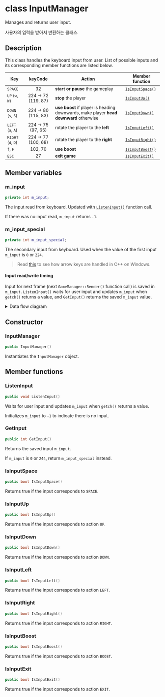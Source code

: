 # class InputManager

Manages and returns user input.

사용자의 입력을 받아서 반환하는 클래스.

## Description

This class handles the keyboard input from user. List of possible inputs and its corresponding member functions are listed below.

| Key                |       keyCode      | Action                                                                                   | Member function                   |
|--------------------|:------------------:|------------------------------------------------------------------------------------------|-----------------------------------|
| `SPACE`            |         32         | **start or pause**  the gameplay                                                         | [`IsInputSpace()`](#IsInputSpace) |
| `UP` (`w`, `W`)    | 224 → 72 (119, 87) | **stop**  the player                                                                     | [`IsInputUp()`](#IsInputUp)       |
| `DOWN` (`s`, `S`)  | 224 → 80 (115, 83) | **use boost**  if player is heading downwards, make player  **head downward**  otherwise | [`IsInputDown()`](#IsInputDown)   |
| `LEFT` (`a`, `A`)  |  224 → 75 (97, 65) | rotate the player to the **left**                                                        | [`IsInputLeft()`](#IsInputLeft)   |
| `RIGHT` (`d`, `D`) | 224 → 77 (100, 68) | rotate the player to the  **right**                                                      | [`IsInputRight()`](#IsInputRight) |
| `f`, `F`           | 102, 70            | **use boost**                                                                            | [`IsInputBoost()`](#IsInputBoost) |
| `ESC`              | 27                 | **exit game**                                                                            | [`IsInputExit()`](#IsInputExit)   |

## Member variables

### m_input

```cpp
private int m_input;
```

The input read from keyboard. Updated with [`ListenInput()`](#ListenInput) function call.

If there was no input read, `m_input` returns `-1`.

### m_input_special

```cpp
private int m_input_special;
```

The secondary input from keyboard. Used when the value of the first input `m_input` is `0` or `224`.

> Read [this](https://stackoverflow.com/a/10473315/4524257) to see how arrow keys are handled in C++ on Windows.

#### Input read/write timing

Input for next frame (next `GameManager::Render()` function call) is saved in `m_input`. `ListenInput()` waits for user input and updates `m_input` when `getch()` returns a value, and `GetInput()` returns the saved `m_input` value.

<details>
<summary>Data flow diagram</summary>
<br>

![Data flow of m_input](diagram/InputManager_timing_diagram.jpg)

Click [here](https://app.diagrams.net/#Hbgb10%2Fconsole-surfing-game%2Fmaster%2Fdocs%2Fdiagram%2FInputManager_timing_diagram.drawio) to edit this diagram on _draw.io_.

</details>

## Constructor

### InputManager

```cpp
public InputManager()
```

Instantiates the `InputManager` object.

## Member functions

### ListenInput

```cpp
public void ListenInput()
```

Waits for user input and updates `m_input` when `getch()` returns a value.

Initializes `m_input` to `-1` to indicate there is no input.

### GetInput

```cpp
public int GetInput()
```

Returns the saved input `m_input`.

If `m_input` is `0` or `244`, return `m_input_special` instead.

### IsInputSpace

```cpp
public bool IsInputSpace()
```

Returns true if the input corresponds to `SPACE`.

### IsInputUp

```cpp
public bool IsInputUp()
```

Returns true if the input corresponds to action `UP`.

### IsInputDown

```cpp
public bool IsInputDown()
```

Returns true if the input corresponds to action `DOWN`.

### IsInputLeft

```cpp
public bool IsInputLeft()
```

Returns true if the input corresponds to action `LEFT`.

### IsInputRight

```cpp
public bool IsInputRight()
```

Returns true if the input corresponds to action `RIGHT`.

### IsInputBoost

```cpp
public bool IsInputBoost()
```

Returns true if the input corresponds to action `BOOST`.

### IsInputExit

```cpp
public bool IsInputExit()
```

Returns true if the input corresponds to action `EXIT`.
